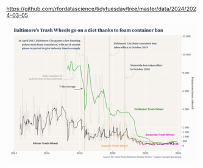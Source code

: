 https://github.com/rfordatascience/tidytuesday/tree/master/data/2024/2024-03-05

![](plots/trashwheel.png)
